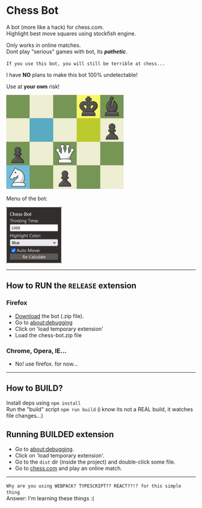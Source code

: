 # Chess Bot

A bot (more like a hack) for chess.com.<br>
Highlight best move squares using stockfish engine.

Only works in online matches.<br>
Dont play "serious" games with bot, its _**pathetic**_.

`If you use this bot, you will still be terrible at chess...`

I have **NO** plans to make this bot 100% undetectable!

Use at **your own** risk!

<img height=250 src="images/banner.png">

Menu of the bot:

<img height=150 src="images/menu.png">

---

## How to RUN the `RELEASE` extension

### Firefox

- [Download](https://github.com/vanflux/chess-bot/releases/download/v0.0.3/chess-bot.zip) the bot (.zip file).
- Go to [about:debugging](about:debugging)
- Click on 'load temporary extension'
- Load the chess-bot.zip file

### Chrome, Opera, IE...

- No! use firefox. for now...

---

## How to BUILD?

Install deps using `npm install`<br>
Run the "build" script `npm run build` (i know its not a REAL build, it watches file changes...)

## Running BUILDED extension

- Go to [about:debugging](about:debugging).
- Click on 'load temporary extension'.
- Go to the `dist` dir (inside the project) and double-click some file.
- Go to [chess.com](chess.com) and play an online match.

---

`Why are you using WEBPACK? TYPESCRIPT?? REACT??!? for this simple thing`<br>
Answer: I'm learning these things :(
